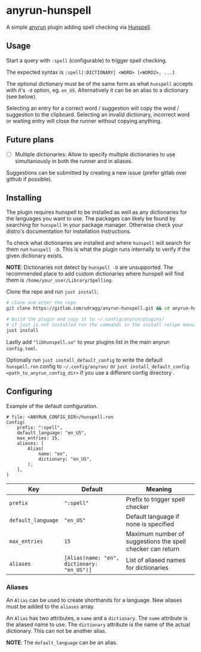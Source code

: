 # anyrun-hunspell

A simple [anyrun](https://github.com/anyrun-org/anyrun) plugin adding spell checking via [Hunspell](http://hunspell.github.io/).

## Usage

Start a query with `:spell` (configurable) to trigger spell checking. 

The expected syntax is `:spell[:DICTIONARY] <WORD> [<WORD2>, ...]`

The optional dictionary must be of the same form as what `hunspell` accepts with it's `-d` option, eg. `en_US`.
Alternatively it can be an alias to a dictionary (see below).

Selecting an entry for a correct word / suggestion will copy the word / suggestion to the clipboard.
Selecting an invalid dictionary, incorrect word or waiting entry will close the runner without copying anything.

## Future plans

- [ ] Multiple dictionaries: Allow to specify multiple dictionaries to use simultaniously in both the runner and in aliases.

Suggestions can be submitted by creating a new issue (prefer gitlab over github if possible).

## Installing

The plugin requires hunspell to be installed as well as any dictionaries for the languages you want to use.
The packages can likely be found by searching for `hunspell` in your package manager.
Otherwise check your distro's documentation for installation instructions.

To check what dictionaries are installed and where `hunspell` will search for them run `hunspell -D`.
This is what the plugin runs internally to verify if the given dictionary exists.

**NOTE**: Dictionaries not detect by `hunspell -D` are unsupported.
The recommended place to add custom dictionaries where hunspell will find them is `/home/your_user/Library/Spelling`.

Clone the repo and run `just install`:

```sh
# clone and enter the repo
git clone https://gitlab.com/udragg/anyrun-hunspell.git && cd anyrun-hunspell

# build the plugin and copy it to ~/.config/anyrun/plugins/
# if just is not installed run the commands in the install recipe manually (or install just)
just install
```

Lastly add `"libhunspell.so"` to your plugins list in the main anyrun `config.toml`.

Optionally run `just install_default_config` to write the default `hunspell.ron` config to `~/.config/anyrun/` or `just install_default_config <path_to_anyrun_config_dir>` if you use a different config directory .

## Configuring

Example of the default configuration.

```ron
# file: <ANYRUN_CONFIG_DIR>/hunspell.ron
Config(
    prefix: ":spell",
    default_language: "en_US",
    max_entries: 15,
    aliases: [
        Alias(
            name: "en",
            dictionary: "en_US",
        ),
    ],
)
```

| Key                | Default                                    | Meaning                                                    |
|--------------------|--------------------------------------------|------------------------------------------------------------|
| `prefix`           | `":spell"`                                 | Prefix to trigger spell checker                            |
| `default_language` | `"en_US"`                                  | Default language if none is specified                      |
| `max_entries`      | `15`                                       | Maximum number of suggestions the spell checker can return |
| `aliases`          | `[Alias(name: "en", dictionary: "en_US")]` | List of aliased names for dictionaries                     |

### Aliases

An `Alias` can be used to create shorthands for a language.
New aliases must be added to the `aliases` array.

An `Alias` has two attributes, a `name` and a `dictionary`.
The `name` attribute is the aliased name to use.
The `dictionary` attribute is the name of the actual dictionary.
This can not be another alias.

**NOTE**: The `default_language` can be an alias.
